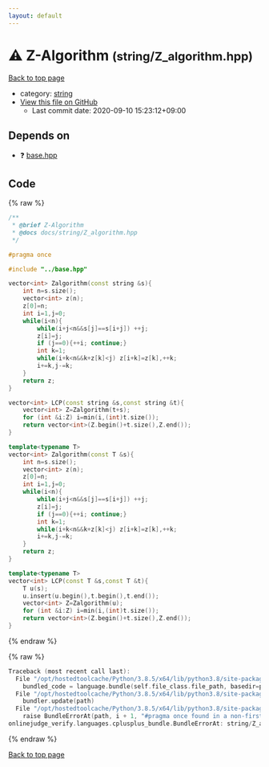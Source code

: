 ```yaml
---
layout: default
---
```


<!-- mathjax config similar to math.stackexchange -->
<script type="text/javascript" async
  src="https://cdnjs.cloudflare.com/ajax/libs/mathjax/2.7.5/MathJax.js?config=TeX-MML-AM_CHTML">
</script>
<script type="text/x-mathjax-config">
  MathJax.Hub.Config({
    TeX: { equationNumbers: { autoNumber: "AMS" }},
    tex2jax: {
      inlineMath: [ ['$','$'] ],
      processEscapes: true
    },
    "HTML-CSS": { matchFontHeight: false },
    displayAlign: "left",
    displayIndent: "2em"
  });
</script>

<script type="text/javascript" src="https://cdnjs.cloudflare.com/ajax/libs/jquery/3.4.1/jquery.min.js"></script>
<script src="https://cdn.jsdelivr.net/npm/jquery-balloon-js@1.1.2/jquery.balloon.min.js" integrity="sha256-ZEYs9VrgAeNuPvs15E39OsyOJaIkXEEt10fzxJ20+2I=" crossorigin="anonymous"></script>
<script type="text/javascript" src="../../assets/js/copy-button.js"></script>
<link rel="stylesheet" href="../../assets/css/copy-button.css" />


# :warning: Z-Algorithm <small>(string/Z_algorithm.hpp)</small>

<a href="../../index.html">Back to top page</a>

* category: <a href="../../index.html#b45cffe084dd3d20d928bee85e7b0f21">string</a>
* <a href="{{ site.github.repository_url }}/blob/master/string/Z_algorithm.hpp">View this file on GitHub</a>
    - Last commit date: 2020-09-10 15:23:12+09:00




## Depends on

* :question: <a href="../base.hpp.html">base.hpp</a>


## Code

<a id="unbundled"></a>
{% raw %}
```cpp
/**
 * @brief Z-Algorithm
 * @docs docs/string/Z_algorithm.hpp
 */

#pragma once

#include "../base.hpp"

vector<int> Zalgorithm(const string &s){
    int n=s.size();
    vector<int> z(n);
    z[0]=n;
    int i=1,j=0;
    while(i<n){
        while(i+j<n&&s[j]==s[i+j]) ++j;
        z[i]=j;
        if (j==0){++i; continue;}
        int k=1;
        while(i+k<n&&k+z[k]<j) z[i+k]=z[k],++k;
        i+=k,j-=k;
    }
    return z;
}

vector<int> LCP(const string &s,const string &t){
    vector<int> Z=Zalgorithm(t+s);
    for (int &i:Z) i=min(i,(int)t.size());
    return vector<int>(Z.begin()+t.size(),Z.end());
}

template<typename T>
vector<int> Zalgorithm(const T &s){
    int n=s.size();
    vector<int> z(n);
    z[0]=n;
    int i=1,j=0;
    while(i<n){
        while(i+j<n&&s[j]==s[i+j]) ++j;
        z[i]=j;
        if (j==0){++i; continue;}
        int k=1;
        while(i+k<n&&k+z[k]<j) z[i+k]=z[k],++k;
        i+=k,j-=k;
    }
    return z;
}

template<typename T>
vector<int> LCP(const T &s,const T &t){
    T u(s);
    u.insert(u.begin(),t.begin(),t.end());
    vector<int> Z=Zalgorithm(u);
    for (int &i:Z) i=min(i,(int)t.size());
    return vector<int>(Z.begin()+t.size(),Z.end());
}
```
{% endraw %}

<a id="bundled"></a>
{% raw %}
```cpp
Traceback (most recent call last):
  File "/opt/hostedtoolcache/Python/3.8.5/x64/lib/python3.8/site-packages/onlinejudge_verify/docs.py", line 349, in write_contents
    bundled_code = language.bundle(self.file_class.file_path, basedir=pathlib.Path.cwd())
  File "/opt/hostedtoolcache/Python/3.8.5/x64/lib/python3.8/site-packages/onlinejudge_verify/languages/cplusplus.py", line 185, in bundle
    bundler.update(path)
  File "/opt/hostedtoolcache/Python/3.8.5/x64/lib/python3.8/site-packages/onlinejudge_verify/languages/cplusplus_bundle.py", line 310, in update
    raise BundleErrorAt(path, i + 1, "#pragma once found in a non-first line")
onlinejudge_verify.languages.cplusplus_bundle.BundleErrorAt: string/Z_algorithm.hpp: line 6: #pragma once found in a non-first line

```
{% endraw %}

<a href="../../index.html">Back to top page</a>

